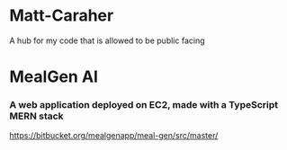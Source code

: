 # Matt-Caraher
A hub for my code that is allowed to be public facing

# MealGen AI
### A web application deployed on EC2, made with a TypeScript MERN stack
https://bitbucket.org/mealgenapp/meal-gen/src/master/

# 
